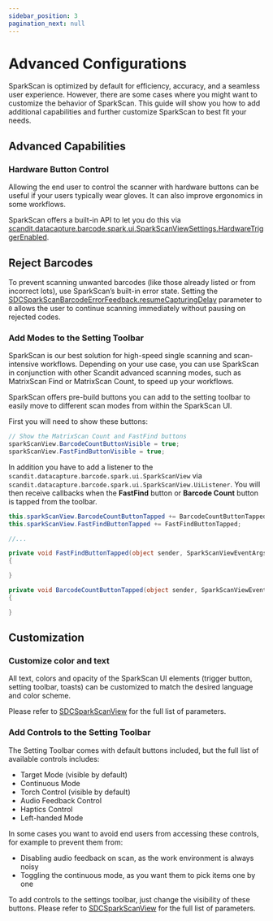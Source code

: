 ```yaml
---
sidebar_position: 3
pagination_next: null
---
```


# Advanced Configurations

SparkScan is optimized by default for efficiency, accuracy, and a seamless user experience. However, there are some cases where you might want to customize the behavior of SparkScan. This guide will show you how to add additional capabilities and further customize SparkScan to best fit your needs.

## Advanced Capabilities

### Hardware Button Control

Allowing the end user to control the scanner with hardware buttons can be useful if your users typically wear gloves. It can also improve ergonomics in some workflows.

SparkScan offers a built-in API to let you do this via [scandit.datacapture.barcode.spark.ui.SparkScanViewSettings.HardwareTriggerEnabled](https://docs.scandit.com/data-capture-sdk/xamarin.android/barcode-capture/api/ui/spark-scan-view-settings.html#property-scandit.datacapture.barcode.spark.ui.SparkScanViewSettings.HardwareTriggerEnabled).

<!--
### Trigger Error State

You may want to introduce logic in your app to show an error message when scanning specific barcodes (e.g. barcodes already added to the list, barcodes from the wrong lot etc.). SparkScan offers a built-in error state you can easily set to trigger an error feedback prompt to the user.

You can customize:

* The text message.
* The timeout of the error message. The scanner will be paused for the specified amount of time, but the user can quickly restart the scanning process by tapping the trigger button.
* The color of the flashing screen upon scan. You can enable or disable the visual feedback via `scandit.datacapture.barcode.spark.ui.SparkScanViewSettings.VisualFeedbackEnabled` and control the color via `scandit.datacapture.barcode.spark.ui.SparkScanViewFeedback`.
* The color of the highlight for the scanned barcode.
* The feedback (sound, vibration).

To emit an error, you have to implement a [SDCSparkScanFeedbackDelegate](https://docs.scandit.com/data-capture-sdk/xamarin.android/barcode-capture/api/spark-scan-feedback-delegate.html#interface-scandit.datacapture.barcode.spark.feedback.ISparkScanFeedbackDelegate) and set it to the [SparkScanView](https://docs.scandit.com/data-capture-sdk/xamarin.android/barcode-capture/api/ui/spark-scan-view.html#property-scandit.datacapture.barcode.spark.ui.SparkScanView.FeedbackDelegate):

```csharp

```

In the [SDCSparkScanFeedbackDelegate.feedbackForBarcode](https://docs.scandit.com/data-capture-sdk/xamarin.android/barcode-capture/api/spark-scan-feedback-delegate.html#method-scandit.datacapture.barcode.spark.feedback.ISparkScanFeedbackDelegate.GetFeedbackForBarcode) you can then return an error or a success feedback:

```csharp
const sparkScanFeedbackDelegate = {
      feedbackForBarcode: (barcode: Barcode) => {
          if (isValidBarcode(barcode)) {
              return new SparkScanBarcodeSuccessFeedback();
          } else {
              return new SparkScanBarcodeErrorFeedback(
                  'This code should not have been scanned',
                  60 * 1000,
                  Color.fromHex('#FF0000'),
                  new Brush(Color.fromHex('#FF0000'), Color.fromHex('#FF0000'), 1),
              );
          }
      },
};
```

:::note
You can have different error states triggered by different logic conditions. For example you can trigger an error state when a wrong barcode is scanned, and another one when a duplicate barcode is scanned. These errors can show different colors and have different timeouts.
:::

A high timeout (e.g. `10`+ seconds) typically requires the users to interact with the UI to start scanning again. This is a good choice when you want to interrupt the scanning workflow, for example when a wrong barcode is scanned and some actions need to be performed.

A small timeout could allow the user to scan again without having to interact with the app, just momentarily pausing the workflow to acknowledge that a “special” barcode has been scanned. If timeout is set to 0 workflow is not paused at all.
-->

## Reject Barcodes

To prevent scanning unwanted barcodes (like those already listed or from incorrect lots), use SparkScan’s built-in error state. Setting the [SDCSparkScanBarcodeErrorFeedback.resumeCapturingDelay](https://docs.scandit.com/data-capture-sdk/xamarin.android/barcode-capture/api/ui/spark-scan-barcode-feedback.html#property-scandit.datacapture.barcode.spark.feedback.Error.ResumeCapturingDelay) parameter to `0` allows the user to continue scanning immediately without pausing on rejected codes.

### Add Modes to the Setting Toolbar

SparkScan is our best solution for high-speed single scanning and scan-intensive workflows. Depending on your use case, you can use SparkScan in conjunction with other Scandit advanced scanning modes, such as MatrixScan Find or MatrixScan Count, to speed up your workflows.

SparkScan offers pre-build buttons you can add to the setting toolbar to easily move to different scan modes from within the SparkScan UI.

First you will need to show these buttons:

```csharp
// Show the MatrixScan Count and FastFind buttons
sparkScanView.BarcodeCountButtonVisible = true;
sparkScanView.FastFindButtonVisible = true;
```

<!--
![SparkScan Setting Toolbar](/img/sparkscan/toolbar-advanced.png)
-->

In addition you have to add a listener to the `scandit.datacapture.barcode.spark.ui.SparkScanView` via `scandit.datacapture.barcode.spark.ui.SparkScanView.UiListener`. You will then receive callbacks when the **FastFind** button or **Barcode Count** button is tapped from the toolbar.

```csharp
this.sparkScanView.BarcodeCountButtonTapped += BarcodeCountButtonTapped;
this.sparkScanView.FastFindButtonTapped += FastFindButtonTapped;

//...

private void FastFindButtonTapped(object sender, SparkScanViewEventArgs e)
{

}

private void BarcodeCountButtonTapped(object sender, SparkScanViewEventArgs e)
{

}
```

## Customization

### Customize color and text

All text, colors and opacity of the SparkScan UI elements (trigger button, setting toolbar, toasts) can be customized to match the desired language and color scheme.

Please refer to [SDCSparkScanView](https://docs.scandit.com/data-capture-sdk/xamarin.android/barcode-capture/api/ui/spark-scan-view.html#class-scandit.datacapture.barcode.spark.ui.SparkScanView) for the full list of parameters.

### Add Controls to the Setting Toolbar

The Setting Toolbar comes with default buttons included, but the full list of available controls includes:

* Target Mode (visible by default)
* Continuous Mode
* Torch Control (visible by default)
* Audio Feedback Control
* Haptics Control
* Left-handed Mode

In some cases you want to avoid end users from accessing these controls, for example to prevent them from:

* Disabling audio feedback on scan, as the work environment is always noisy
* Toggling the continuous mode, as you want them to pick items one by one

To add controls to the settings toolbar, just change the visibility of these buttons. Please refer to [SDCSparkScanView](https://docs.scandit.com/data-capture-sdk/xamarin.android/barcode-capture/api/ui/spark-scan-view.html#class-scandit.datacapture.barcode.spark.ui.SparkScanView) for the full list of parameters.